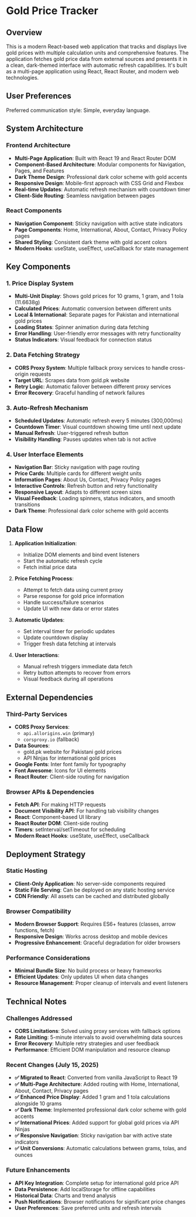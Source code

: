 # Gold Price Tracker

## Overview

This is a modern React-based web application that tracks and displays live gold prices with multiple calculation units and comprehensive features. The application fetches gold price data from external sources and presents it in a clean, dark-themed interface with automatic refresh capabilities. It's built as a multi-page application using React, React Router, and modern web technologies.

## User Preferences

Preferred communication style: Simple, everyday language.

## System Architecture

### Frontend Architecture
- **Multi-Page Application**: Built with React 19 and React Router DOM
- **Component-Based Architecture**: Modular components for Navigation, Pages, and Features
- **Dark Theme Design**: Professional dark color scheme with gold accents
- **Responsive Design**: Mobile-first approach with CSS Grid and Flexbox
- **Real-time Updates**: Automatic refresh mechanism with countdown timer
- **Client-Side Routing**: Seamless navigation between pages

### React Components
- **Navigation Component**: Sticky navigation with active state indicators
- **Page Components**: Home, International, About, Contact, Privacy Policy pages
- **Shared Styling**: Consistent dark theme with gold accent colors
- **Modern Hooks**: useState, useEffect, useCallback for state management

## Key Components

### 1. Price Display System
- **Multi-Unit Display**: Shows gold prices for 10 grams, 1 gram, and 1 tola (11.6638g)
- **Calculated Prices**: Automatic conversion between different units
- **Local & International**: Separate pages for Pakistan and international gold prices
- **Loading States**: Spinner animation during data fetching
- **Error Handling**: User-friendly error messages with retry functionality
- **Status Indicators**: Visual feedback for connection status

### 2. Data Fetching Strategy
- **CORS Proxy System**: Multiple fallback proxy services to handle cross-origin requests
- **Target URL**: Scrapes data from gold.pk website
- **Retry Logic**: Automatic failover between different proxy services
- **Error Recovery**: Graceful handling of network failures

### 3. Auto-Refresh Mechanism
- **Scheduled Updates**: Automatic refresh every 5 minutes (300,000ms)
- **Countdown Timer**: Visual countdown showing time until next update
- **Manual Refresh**: User-triggered refresh button
- **Visibility Handling**: Pauses updates when tab is not active

### 4. User Interface Elements
- **Navigation Bar**: Sticky navigation with page routing
- **Price Cards**: Multiple cards for different weight units
- **Information Pages**: About Us, Contact, Privacy Policy pages
- **Interactive Controls**: Refresh button and retry functionality
- **Responsive Layout**: Adapts to different screen sizes
- **Visual Feedback**: Loading spinners, status indicators, and smooth transitions
- **Dark Theme**: Professional dark color scheme with gold accents

## Data Flow

1. **Application Initialization**: 
   - Initialize DOM elements and bind event listeners
   - Start the automatic refresh cycle
   - Fetch initial price data

2. **Price Fetching Process**:
   - Attempt to fetch data using current proxy
   - Parse response for gold price information
   - Handle success/failure scenarios
   - Update UI with new data or error states

3. **Automatic Updates**:
   - Set interval timer for periodic updates
   - Update countdown display
   - Trigger fresh data fetching at intervals

4. **User Interactions**:
   - Manual refresh triggers immediate data fetch
   - Retry button attempts to recover from errors
   - Visual feedback during all operations

## External Dependencies

### Third-Party Services
- **CORS Proxy Services**: 
  - `api.allorigins.win` (primary)
  - `corsproxy.io` (fallback)
- **Data Sources**: 
  - gold.pk website for Pakistani gold prices
  - API Ninjas for international gold prices
- **Google Fonts**: Inter font family for typography
- **Font Awesome**: Icons for UI elements
- **React Router**: Client-side routing for navigation

### Browser APIs & Dependencies
- **Fetch API**: For making HTTP requests
- **Document Visibility API**: For handling tab visibility changes
- **React**: Component-based UI library
- **React Router DOM**: Client-side routing
- **Timers**: setInterval/setTimeout for scheduling
- **Modern React Hooks**: useState, useEffect, useCallback

## Deployment Strategy

### Static Hosting
- **Client-Only Application**: No server-side components required
- **Static File Serving**: Can be deployed on any static hosting service
- **CDN Friendly**: All assets can be cached and distributed globally

### Browser Compatibility
- **Modern Browser Support**: Requires ES6+ features (classes, arrow functions, fetch)
- **Responsive Design**: Works across desktop and mobile devices
- **Progressive Enhancement**: Graceful degradation for older browsers

### Performance Considerations
- **Minimal Bundle Size**: No build process or heavy frameworks
- **Efficient Updates**: Only updates UI when data changes
- **Resource Management**: Proper cleanup of intervals and event listeners

## Technical Notes

### Challenges Addressed
- **CORS Limitations**: Solved using proxy services with fallback options
- **Rate Limiting**: 5-minute intervals to avoid overwhelming data sources
- **Error Recovery**: Multiple retry strategies and user feedback
- **Performance**: Efficient DOM manipulation and resource cleanup

### Recent Changes (July 15, 2025)
- **✅ Migrated to React**: Converted from vanilla JavaScript to React 19
- **✅ Multi-Page Architecture**: Added routing with Home, International, About, Contact, Privacy pages
- **✅ Enhanced Price Display**: Added 1 gram and 1 tola calculations alongside 10 grams
- **✅ Dark Theme**: Implemented professional dark color scheme with gold accents
- **✅ International Prices**: Added support for global gold prices via API Ninjas
- **✅ Responsive Navigation**: Sticky navigation bar with active state indicators
- **✅ Unit Conversions**: Automatic calculations between grams, tolas, and ounces

### Future Enhancements
- **API Key Integration**: Complete setup for international gold price API
- **Data Persistence**: Add localStorage for offline capabilities
- **Historical Data**: Charts and trend analysis
- **Push Notifications**: Browser notifications for significant price changes
- **User Preferences**: Save preferred units and refresh intervals